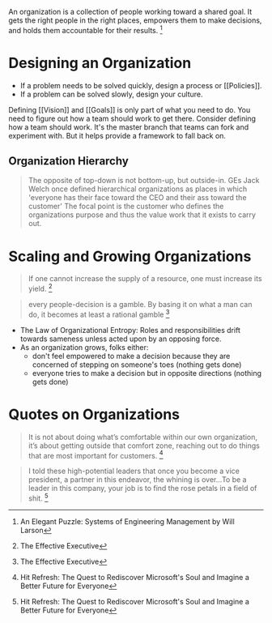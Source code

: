 An organization is a collection of people working toward a shared goal. It gets the right people in the right places, empowers them to make decisions, and holds them accountable for their results. [^Elegant]

# Designing an Organization
- If a problem needs to be solved quickly, design a process or [[Policies]].
- If a problem can be solved slowly, design your culture.

Defining [[Vision]] and [[Goals]] is only part of what you need to do. You need to figure out how a team should work to get there. Consider defining how a team should work. It's the master branch that teams can fork and experiment with. But it helps provide a framework to fall back on.

## Organization Hierarchy
> The opposite of top-down is not bottom-up, but outside-in. GEs Jack Welch once defined hierarchical organizations as places in which 'everyone has their face toward the CEO and their ass toward the customer' The focal point is the customer who defines the organizations purpose and thus the value work that it exists to carry out.

# Scaling and Growing Organizations
> If one cannot increase the supply of a resource, one must increase its yield. [^EffectiveExec]

> every people-decision is a gamble. By basing it on what a man can do, it becomes at least a rational gamble [^EffectiveExec]

- The Law of Organizational Entropy: Roles and responsibilities drift towards sameness unless acted upon by an opposing force.
- As an organization grows, folks either:
	- don't feel empowered to make a decision because they are concerned of stepping on someone's toes (nothing gets done)
	- everyone tries to make a decision but in opposite directions (nothing gets done)

# Quotes on Organizations
> It is not about doing what’s comfortable within our own organization, it’s about getting outside that comfort zone, reaching out to do things that are most important for customers. [^HitRefresh]

> I told these high-potential leaders that once you become a vice president, a partner in this endeavor, the whining is over...To be a leader in this company, your job is to find the rose petals in a field of shit. [^HitRefresh]





[^Elegant]: An Elegant Puzzle: Systems of Engineering Management by Will Larson
[^HitRefresh]: Hit Refresh: The Quest to Rediscover Microsoft's Soul and Imagine a Better Future for Everyone
[^EffectiveExec]: The Effective Executive
